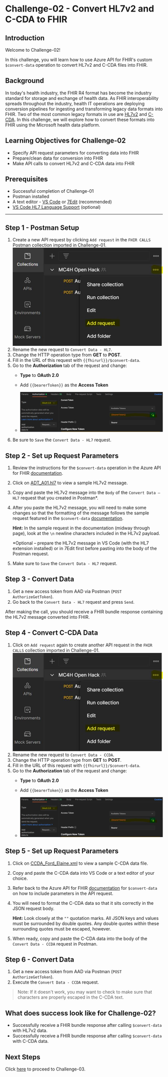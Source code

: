 # Challenge-02 - Convert HL7v2 and C-CDA to FHIR

## Introduction

Welcome to Challenge-02!

In this challenge, you will learn how to use Azure API for FHIR's custom `$convert-data` operation to convert HL7v2 and C-CDA files into FHIR.

## Background

In today's health industry, the FHIR R4 format has become the industry standard for storage and exchange of health data. As FHIR interoperability spreads throughout the industry, health IT operations are deploying conversion pipelines for ingesting and transforming legacy data formats into FHIR. Two of the most common legacy formats in use are [HL7v2](https://www.hl7.org/implement/standards/product_brief.cfm?product_id=185) and [C-CDA](https://www.healthit.gov/topic/standards-technology/consolidated-cda-overview). In this challenge, we will explore how to convert these formats into FHIR using the Microsoft health data platform.

## Learning Objectives for Challenge-02

+ Specify API request parameters for converting data into FHIR
+ Prepare/clean data for conversion into FHIR
+ Make API calls to convert HL7v2 and C-CDA data into FHIR

## Prerequisites

+ Successful completion of Challenge-01
+ Postman installed
+ A text editor - [VS Code](https://code.visualstudio.com/) or [7Edit](http://7edit.com/home/) (recommended)
+ [VS Code HL7 Language Support](https://marketplace.visualstudio.com/items?itemName=pbrooks.hl7) (optional)

---

## Step 1 - Postman Setup

1. Create a new API request by clicking `Add request` in the `FHIR CALLS` Postman collection imported in Challenge-01.
![New Postman Request Image](./media/add_request.jpg)
2. Rename the new request to `Convert Data - HL7`.
3. Change the HTTP operation type from **GET** to **POST**.
4. Fill in the URL of this request with `{{fhirurl}}/$convert-data`.
5. Go to the **Authorization** tab of the request and change:
    + **Type** to **OAuth 2.0**
    + Add `{{bearerToken}}` as the **Access Token**

    + ![Request Authorization Tab](./media/request-auth.jpg)
6. Be sure to `Save` the `Convert Data - HL7` request.

## Step 2 - Set up Request Parameters

1.	Review the instructions for the ```$convert-data``` operation in the Azure API for FHIR [documentation](https://docs.microsoft.com/en-us/azure/healthcare-apis/azure-api-for-fhir/convert-data). 

2. 	Click on [ADT_A01.hl7](./samples/ADT_A01.hl7) to view a sample HL7v2 message. 

3.	Copy and paste the HL7v2 message into the `Body` of the `Convert Data – HL7` request that you created in Postman*.

4.	After you paste the HL7v2 message, you will need to make some changes so that the formatting of the message follows the sample request featured in the `$convert-data` [documentation](https://docs.microsoft.com/en-us/azure/healthcare-apis/azure-api-for-fhir/convert-data). 

    __Hint:__ In the sample request in the documentation (midway through page), look at the `\n` newline characters included in the HL7v2 payload. 

    *Optional – prepare the HL7v2 message in VS Code (with the HL7 extension installed) or in 7Edit first before pasting into the body of the Postman request.

5. Make sure to `Save` the `Convert Data - HL7` request.

## Step 3 - Convert Data

1. Get a new access token from AAD via Postman (`POST AuthorizeGetToken`).
2. Go back to the `Convert Data - HL7` request and press `Send`.

After making the call, you should receive a FHIR bundle response containing the HL7v2 message converted into FHIR. 

## Step 4 - Convert C-CDA Data

1. Click on `Add request` again to create another API request in the `FHIR CALLS` collection imported in Challenge-01.
![New Postman Request Image](./media/add_request.jpg)
2. Rename the new request to `Convert Data - CCDA`.
3. Change the HTTP operation type from **GET** to **POST**.
4. Fill in the URL of this request with `{{fhirurl}}/$convert-data`.
5. Go to the **Authorization** tab of the request and change:
    + **Type** to **OAuth 2.0**
    + Add `{{bearerToken}}` as the **Access Token**

    + ![Request Authorization Tab](./media/request-auth.jpg)

## Step 5 - Set up Request Parameters

1. Click on [CCDA_Ford_Elaine.xml](./samples/CCDA_Ford_Elaine.xml) to view a sample C-CDA data file.

2. Copy and paste the C-CDA data into VS Code or a text editor of your choice. 

3. Refer back to the Azure API for FHIR [documentation](https://docs.microsoft.com/en-us/azure/healthcare-apis/azure-api-for-fhir/convert-data#parameter-resource) for ```$convert-data``` on how to include parameters in the API request.

4. You will need to format the C-CDA data so that it sits correctly in the JSON request body.

    __Hint:__ Look closely at the `""` quotation marks. All JSON keys and values must be surrounded by double quotes. Any double quotes *within* these surrounding quotes must be escaped, however.

5. When ready, copy and paste the C-CDA data into the body of the `Convert Data - CCDA` request in Postman.

## Step 6 - Convert Data

1. Get a new access token from AAD via Postman (`POST AuthorizeGetToken`).
2. Execute the `Convert Data - CCDA` request.

> Note: If it doesn't work, you may want to check to make sure that characters are properly escaped in the C-CDA text.

## What does success look like for Challenge-02?

+ Successfully receive a FHIR bundle response after calling ```$convert-data``` with HL7v2 data.
+ Successfully receive a FHIR bundle response after calling ```$convert-data``` with C-CDA data.

## Next Steps

Click [here](<../Challenge-03 - Ingest to FHIR/Readme.md>) to proceed to Challenge-03.
